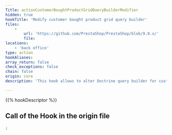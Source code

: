 ```yaml
---
Title: actionCustomerBoughtProductGridQueryBuilderModifier
hidden: true
hookTitle: 'Modify customer bought product grid query builder'
files:
    -
        url: 'https://github.com/PrestaShop/PrestaShop/blob/9.0.x/'
        file: 
locations:
    - 'back office'
type: action
hookAliases: 
array_return: false
check_exceptions: false
chain: false
origin: core
description: 'This hook allows to alter Doctrine query builder for customer bought product grid'

---
```


{{% hookDescriptor %}}

## Call of the Hook in the origin file

```php
;
```
